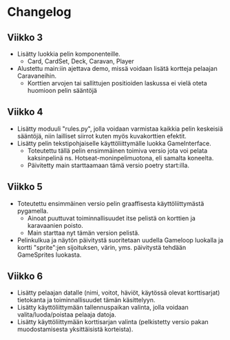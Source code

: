 # Changelog

## Viikko 3
- Lisätty luokkia pelin komponenteille.
  - Card, CardSet, Deck, Caravan, Player
- Alustettu main:iin ajettava demo, missä voidaan lisätä kortteja pelaajan Caravaneihin. 
  - Korttien arvojen tai sallittujen positioiden laskussa ei vielä oteta huomioon pelin sääntöjä

## Viikko 4
- Lisätty moduuli "rules.py", jolla voidaan varmistaa kaikkia pelin keskeisiä sääntöjä, niin lailliset siirrot kuten myös kuvakorttien efektit.
- Lisätty pelin tekstipohjaiselle käyttöliittymälle luokka GameInterface. 
  - Toteutettu tällä pelin ensimmäinen toimiva versio jota voi pelata kaksinpelinä ns. Hotseat-moninpelimuotona, eli samalta koneelta.
  - Päivitetty main starttaamaan tämä versio poetry start:illa.

## Viikko 5
- Toteutettu ensimmäinen versio pelin graaffisesta käyttöliittymästä pygamella.
  - Ainoat puuttuvat toiminnallisuudet itse pelistä on korttien ja karavaanien poisto.
  - Main starttaa nyt tämän version pelistä.
- Pelinkulkua ja näytön päivitystä suoritetaan uudella Gameloop luokalla ja kortti "sprite":jen sijoituksen, värin, yms. päivitystä tehdään GameSprites luokasta.

## Viikko 6
- Lisätty pelaajan datalle (nimi, voitot, häviöt, käytössä olevat korttisarjat) tietokanta ja toiminnallisuudet tämän käsittelyyn.
- Lisätty käyttöliittymään tallennuspaikan valinta, jolla voidaan valita/luoda/poistaa pelaaja datoja.
- Lisätty käyttöliittymään korttisarjan valinta (pelkistetty versio pakan muodostamisesta yksittäisistä korteista).
